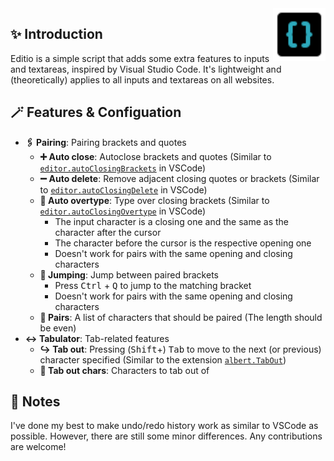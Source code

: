 <img src="./editio.svg" align="right" style="width: 6em; height: 6em; max-width: 100%;">

## ✨ Introduction

Editio is a simple script that adds some extra features to inputs and textareas, inspired by Visual Studio Code. It's lightweight and (theoretically) applies to all inputs and textareas on all websites.

## 🪄 Features & Configuation

- **🖇️ Pairing**: Pairing brackets and quotes
    - **➕ Auto close**: Autoclose brackets and quotes (Similar to [`editor.autoClosingBrackets`](vscode://settings/editor.autoClosingBrackets) in VSCode)
    - **➖ Auto delete**: Remove adjacent closing quotes or brackets (Similar to [`editor.autoClosingDelete`](vscode://settings/editor.autoClosingDelete) in VSCode)
    - **🚫 Auto overtype**: Type over closing brackets (Similar to [`editor.autoClosingOvertype`](vscode://settings/editor.autoClosingOvertype) in VSCode)
        - The input character is a closing one and the same as the character after the cursor
        - The character before the cursor is the respective opening one
        - Doesn't work for pairs with the same opening and closing characters
    - **🔁 Jumping**: Jump between paired brackets
        - Press <kbd>Ctrl</kbd> + <kbd>Q</kbd> to jump to the matching bracket
        - Doesn't work for pairs with the same opening and closing characters
    - **📜 Pairs**: A list of characters that should be paired (The length should be even)
- **↔️ Tabulator**: Tab-related features
    - **↪️ Tab out**: Pressing (<kbd>Shift</kbd>+) <kbd>Tab</kbd> to move to the next (or previous) character specified (Similar to the extension [`albert.TabOut`](vscode:extension/albert.TabOut))
    - **📜 Tab out chars**: Characters to tab out of

## 📃 Notes

I've done my best to make undo/redo history work as similar to VSCode as possible. However, there are still some minor differences. Any contributions are welcome!

